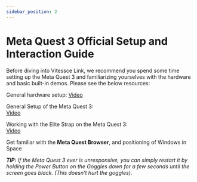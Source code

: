 ```yaml
---
sidebar_position: 2
---
```



# Meta Quest 3 Official Setup and Interaction Guide

Before diving into Vitessce Link, we recommend you spend some time setting up the Meta Quest 3 and familiarizing yourselves with the hardware and basic built-in demos. Please see the below resources:

General hardware setup: [Video](https://share.vidyard.com/watch/wS1pQLMmPo9jfvfi3WfzyA)	

General Setup of the Meta Quest 3:  
[Video](https://www.youtube.com/watch?v=wPQQ6vHlIN0&ab_channel=MetaQuest)

Working with the Elite Strap on the Meta Quest 3:  
[Video](https://www.youtube.com/watch?v=wPQQ6vHlIN0&ab_channel=MetaQuest)

Get familiar with the **Meta Quest Browser**, and positioning of Windows in Space

***TIP:**  If the Meta Quest 3 ever is unresponsive, you can simply restart it by holding the Power Button on the Goggles down for a few seconds until the screen goes black. (This doesn’t hurt the goggles).*